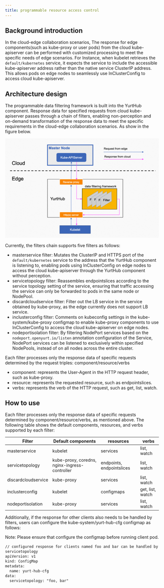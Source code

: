 ```yaml
---
title: programmable resource access control
---
```


## Background introduction

In the cloud-edge collaboration scenarios, The response for edge components(such as kube-proxy or user pods) from the cloud kube-apiserver can be performed with customized processing to meet the specific needs of edge scenarios. For Instance, when kubelet retrieves the `default/kubernetes` service, it expects the service to include the accessible kube-apiserver address rather than the native service ClusterIP address. This allows pods on edge nodes to seamlessly use InClusterConfig to access cloud kube-apiserver.

## Architecture design

The programmable data filtering framework is built into the YurtHub component. Response data for specified requests from cloud kube-apiserver passes through a chain of filters, enabling non-perception and on-demand transformation of the response data to meet the specific requirements in the cloud-edge collaboration scenarios. As show in the figure below.

![resource-access-control](../../../../static/img/docs/user-manuals/resource-access-control/resource-access-control.png)

Currently, the filters chain supports five filters as follows:
- masterservice filter: Mutates the ClusterIP and HTTPS port of the `default/kubernetes` service to the address that the YurtHub component is listening to, enabling pods using InClusterConfig on edge nodes to access the cloud kube-apiserver through the YurtHub component without perception.
- servicetopology filter: Reassembles endpointslices according to the service topology setting of the service, ensuring that traffic accessing the service can only be forwarded to pods in the same node or NodePool.
- discardcloudservice filter: Filter out the LB service in the service obtained by kube-proxy, as the edge currently does not support LB service.
- inclusterconfig filter: Comments on kubeconfig settings in the kube-system/kube-proxy configmap to enable kube-proxy components to use InClusterConfig to access the cloud kube-apiserver on edge nodes.
- nodeportisolation filter: By filtering NodePort services based on the `nodeport.openyurt.io/listen` annotation configuration of the Service, NodePort services can be listened to exclusively within specified NodePools, instead of on all nodes across the entire cluster.

Each filter processes only the response data of specific requests determined by the request triples: component/resource/verbs
- component: represents the User-Agent in the HTTP request header, such as kube-proxy.
- resource: represents the requested resource, such as endpointslices.
- verbs: represents the verb of the HTTP request, such as get, list, watch.

## How to use

Each filter processes only the response data of specific requests determined by component/resource/verbs, as mentioned above.
The following table shows the default components, resources, and verbs supported by each filter:

| Filter        | Default components                            | resources | verbs |
|---------------|-----------------------------------------------|-----------|-------|
| masterservice | kubelet                                       | services | list, watch |
| servicetopology | kube-proxy, coredns, nginx-ingress-controller | endpoints, endpointslices | list, watch |
| discardcloudservice | kube-proxy                                    | services | list, watch |
| inclusterconfig | kubelet                                       | configmaps | get, list, watch |
| nodeportisolation | kube-proxy                                    | services | list, watch |

Additionally, if the response for other clients also needs to be handled by filters, users can configure the kube-system/yurt-hub-cfg configmap as follows:

Note: Please ensure that configure the configmap before running client pod.

```
// configured response for clients named foo and bar can be handled by servicetopology
apiVersion: v1
kind: ConfigMap
metadata:
  name: yurt-hub-cfg
data:
  servicetopology: "foo, bar"
```
